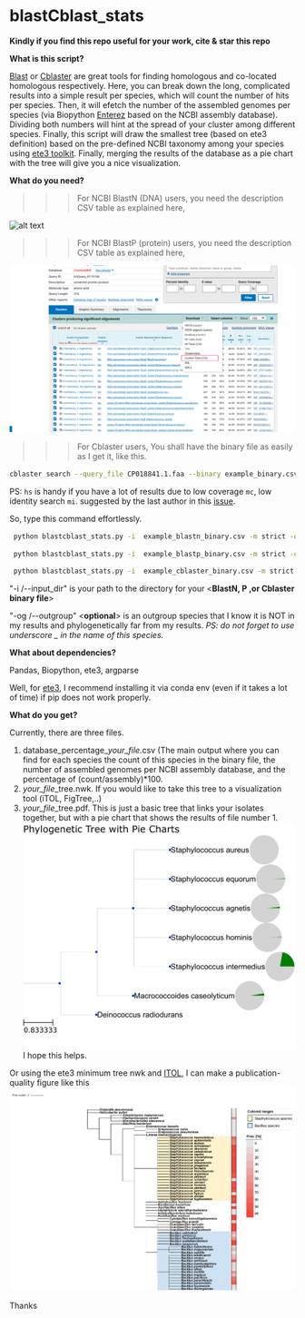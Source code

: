 # blastCblast_stats
**Kindly if you find this repo useful for your work, cite & star this repo**

**What is this script?**

[Blast](https://blast.ncbi.nlm.nih.gov/Blast.cgi) or [Cblaster](https://github.com/gamcil/cblaster) are great tools for finding homologous and co-located homologous respectively. 
Here, you can break down the long, complicated results  into a simple result per species, which will count the number of hits per species.
Then, it will efetch the number of the assembled genomes per species (via Biopython [Enterez](https://biopython.org/docs/1.75/api/Bio.Entrez.html) based on the NCBI assembly database). Dividing both numbers will hint at the spread of your cluster among different species.
Finally, this script will draw the smallest tree (based on ete3 definition) based on the pre-defined NCBI taxonomy among your species using [ete3 toolkit](http://etetoolkit.org/docs/latest/tutorial/index.html). Finally, merging the results of the database as a pie chart with the tree will give you a nice visualization.

**What do you need?**
>>>For NCBI BlastN (DNA) users, you need the description CSV table as explained here,

![alt text](https://github.com/AhmedElsherbini/blastCblast_stats/blob/main/Ncbi_blast.png)

>>>For NCBI BlastP (protein) users, you need the description CSV table as explained here,

![alt text](https://github.com/AhmedElsherbini/blastCblast_stats/blob/main/blastp_update.png)


>>>For Cblaster users,
You shall have the binary file as easily as I get it, like this.

```bash
cblaster search --query_file CP018841.1.faa --binary example_binary.csv -bde "," -bhh -bdc 6 -mi 50 -mc 50 -hs 3000
```
PS: <code>hs</code> is handy if you have a lot of results due to low coverage <code>mc</code>, low identity search <code>mi</code>. suggested by the last author in this [issue](https://github.com/gamcil/cblaster/issues/96).

So, type this command effortlessly.

```bash
 python blastcblast_stats.py -i  example_blastn_binary.csv -m strict -og deinococcus_radiodurans
```
```bash
 python blastcblast_stats.py -i  example_blastp_binary.csv -m strict -og deinococcus_radiodurans
```

```bash
 python blastcblast_stats.py -i  example_cblaster_binary.csv -m strict -og deinococcus_radiodurans
```
"-i /--input_dir"  is your path to the directory for your <**BlastN, P ,or Cblaster binary file**>  

"-og /--outgroup" <**optional**> is an outgroup species that I know it is NOT in my results and phylogenetically far from my results. 
*PS: do not forget to use underscore _ in the name of this species.* 

 **What about dependencies?**

Pandas, Biopython, ete3, argparse

Well, for [ete3](http://etetoolkit.org/download/), I recommend installing it via conda env (even if it takes a lot of time) if pip does not work properly.


**What do you get?**

Currently, there are three files.

1. database_percentage_*your_file*.csv (The main output where you can find for each species the count of this species in the binary file, the number of assembled genomes per NCBI assembly database, and the percentage of (count/assembly)*100. 
2. *your_file*_tree.nwk. If you would like to take this tree to a visualization tool (iTOL, FigTree,..)
3. *your_file*_tree.pdf. This is just a basic tree that links your isolates together, but with a pie chart that shows the results of file number 1.
   ![alt text](https://github.com/AhmedElsherbini/Cblaster_stats/blob/main/example_binary_tree_with_pies-1.png)
I hope this helps.

Or using the ete3 minimum tree nwk and [ITOL](https://itol.embl.de/), I can make a publication-quality figure like this 
   ![alt text](https://github.com/AhmedElsherbini/blastCblast_stats/blob/main/Itol_output.png)


Thanks
